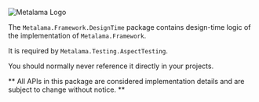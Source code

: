 ![Metalama Logo](https://raw.githubusercontent.com/postsharp/Metalama/master/images/metalama-by-postsharp.svg)

The `Metalama.Framework.DesignTime` package contains design-time logic of the implementation of `Metalama.Framework`. 

It is required by `Metalama.Testing.AspectTesting`.

You should normally never reference it directly in your projects.

** All APIs in this package are considered implementation details and are subject to change without notice. **